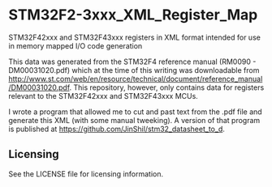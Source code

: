 # STM32F2-3xxx_XML_Register_Map
STM32F42xxx and STM32F43xxx registers in XML format intended for use in memory mapped I/O code generation

This data was generated from the STM32F4 reference manual (RM0090 - DM00031020.pdf) which at the time of this writing was downloadable from http://www.st.com/web/en/resource/technical/document/reference_manual/DM00031020.pdf.  This repository, however, only contains data for registers relevant to the STM32F42xxx and STM32F43xxx MCUs.

I wrote a program that allowed me to cut and past text from the .pdf file and generate this XML (with some manual tweeking).  A version of that program is published at https://github.com/JinShil/stm32_datasheet_to_d.

Licensing
---------
See the LICENSE file for licensing information.
